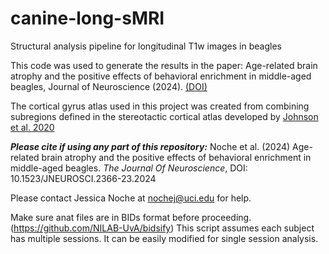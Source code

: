 # canine-long-sMRI
Structural analysis pipeline for longitudinal T1w images in beagles  

This code was used to generate the results in the paper: Age-related brain atrophy and the positive effects of behavioral enrichment in middle-aged beagles, Journal of Neuroscience (2024). [(DOI)](https://doi.org/10.1523/JNEUROSCI.2366-23.2024)

The cortical gyrus atlas used in this project was created from combining subregions defined in the stereotactic cortical atlas developed by [Johnson et al. 2020](https://doi.org/10.1038/s41598-020-61665-0)

_**Please cite if using any part of this repository:**_ Noche et al. (2024) Age-related brain atrophy and the positive effects of behavioral enrichment in middle-aged beagles. _The Journal Of Neuroscience_, DOI: 10.1523/JNEUROSCI.2366-23.2024

Please contact Jessica Noche at nochej@uci.edu for help.

Make sure anat files are in BIDs format before proceeding. (https://github.com/NILAB-UvA/bidsify) This script assumes each subject has multiple sessions. It can be easily modified for single session analysis.
